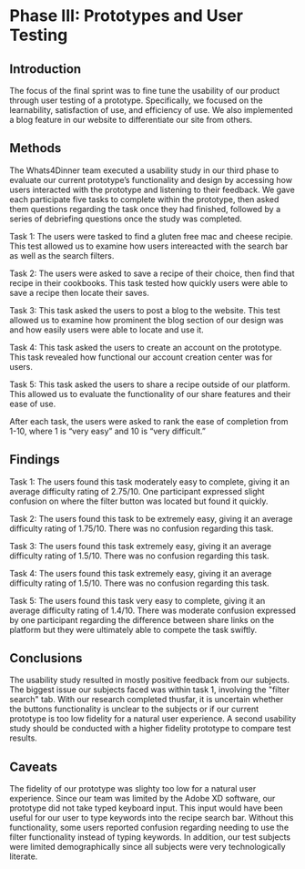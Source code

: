 # Phase III: Prototypes and User Testing

## Introduction

The focus of the final sprint was to fine tune the usability of our product through user testing of a prototype. Specifically, we focused on the learnability,
satisfaction of use, and efficiency of use. We also implemented a blog feature in our website to differentiate our site from others.

## Methods

The Whats4Dinner team executed a usability study in our third phase to evaluate our current prototype’s functionality and design by accessing how users interacted with the prototype and listening to their feedback. We gave each participate five tasks to complete within the prototype, then asked them questions regarding the task once they had finished, followed by a series of debriefing questions once the study was completed.

Task 1: The users were tasked to find a gluten free mac and cheese recipie. This test allowed us to examine how users intereacted with the search bar as well as the search filters.

Task 2: The users were asked to save a recipe of their choice, then find that recipe in their cookbooks. This task tested how quickly users were able to save a recipe then locate their saves.

Task 3: This task asked the users to post a blog to the website. This test allowed us to examine how prominent the blog section of our design was and how easily users were able to locate and use it.

Task 4: This task asked the users to create an account on the prototype. This task revealed how functional our account creation center was for users.

Task 5: This task asked the users to share a recipe outside of our platform. This allowed us to evaluate the functionality of our share features and their ease of use.

After each task, the users were asked to rank the ease of completion from 1-10, where 1 is “very easy” and 10 is “very difficult.”


## Findings

Task 1: The users found this task moderately easy to complete, giving it an average difficulty rating of 2.75/10. One participant expressed slight confusion on where the filter button was located but found it quickly.

Task 2: The users found this task to be extremely easy, giving it an average difficulty rating of 1.75/10. There was no confusion regarding this task.

Task 3: The users found this task extremely easy, giving it an average difficulty rating of 1.5/10. There was no confusion regarding this task.

Task 4: The users found this task extremely easy, giving it an average difficulty rating of 1.5/10. There was no confusion regarding this task.

Task 5: The users found this task very easy to complete, giving it an average difficulty rating of 1.4/10. There was moderate confusion expressed by one participant regarding the difference between share links on the platform but they were ultimately able to compete the task swiftly.


## Conclusions

The usability study resulted in mostly positive feedback from our subjects. The biggest issue our subjects faced was within task 1, involving the "filter search" tab. With our research completed thusfar, it is uncertain whether the buttons functionality is unclear to the subjects or if our current prototype is too low fidelity for a natural user experience. A second usability study should be conducted with a higher fidelity prototype to compare test results.
 

## Caveats

The fidelity of our prototype was slighty too low for a natural user experience. Since our team was limited by the Adobe XD software, our prototype did not take typed keyboard input. This input would have been useful for our user to type keywords into the recipe search bar. Without this functionality, some users reported confusion regarding needing to use the filter functionality instead of typing keywords. In addition, our test subjects were limited demographically since all subjects were very technologically literate.
